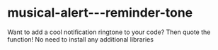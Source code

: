 # musical-alert---reminder-tone
Want to add a cool notification ringtone to your code? Then quote the function! No need to install any additional libraries
